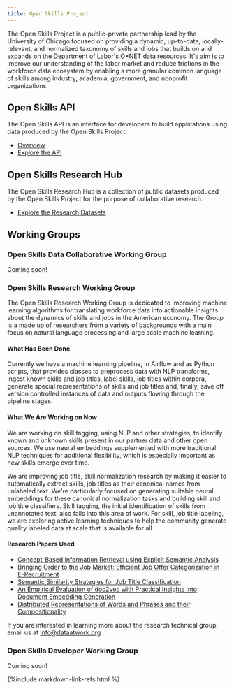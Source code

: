 ```yaml
---
title: Open Skills Project
---
```


The Open Skills Project is a public-private partnership lead by the University of Chicago focused on providing a dynamic, up-to-date, locally-relevant, and normalized taxonomy of skills and jobs that builds on and expands on the Department of Labor's O\*NET data resources. It's aim is to improve our understanding of the labor market and reduce frictions in the workforce data ecosystem by enabling a more granular common language of skills among industry, academia, government, and nonprofit organizations.


## Open Skills API

The Open Skills API is an interface for developers to build applications using data produced by the Open Skills Project.

- [Overview](https://github.com/workforce-data-initiative/skills-api/wiki/API-Overview)
- [Explore the API](http://api.dataatwork.org/v1/spec/)

## Open Skills Research Hub

The Open Skills Research Hub is a collection of public datasets produced by the Open Skills Project for the purpose of collaborative research.

- [Explore the Research Datasets](/data/research/)

## Working Groups

### Open Skills Data Collaborative Working Group

Coming soon!

### Open Skills Research Working Group


The Open Skills Research Working Group is dedicated to improving machine learning algorithms for translating workforce data into actionable insights about the dynamics of skills and jobs in the American economy. The Group is a made up of researchers from a variety of backgrounds with a main focus on natural language processing and large scale machine learning.

#### What Has Been Done


Currently we have a machine learning pipeline, in Airflow and as Python scripts, that provides classes to preprocess data with NLP transforms, ingest known skills and job titles, label skills, job titles within corpora, generate special representations of skills and job titles and, finally, save off version controlled instances of data and outputs flowing through the pipeline stages.


#### What We Are Working on Now


We are working on skill tagging, using NLP and other strategies, to identify known and unknown skills present in our partner data and other open sources. We use neural embeddings supplemented with more traditional NLP techniques for additional flexibility, which is especially important as new skills emerge over time.


We are improving job title, skill normalization research by making it easier to automatically extract skills, job titles as their canonical names from unlabeled text. We're particularly focused on generating suitable neural embeddings for these canonical normalization tasks and building skill and job title classifiers. Skill tagging, the initial identification of skills from unannotated text, also falls into this area of work. For skill, job title labeling, we are exploring active learning techniques to help the community generate quality labeled data at scale that is available for all.


#### Research Papers Used
- [Concept-Based Information Retrieval using Explicit Semantic Analysis](http://www.cs.technion.ac.il/~gabr/publications/papers/Egozi2011CBI.pdf)
- [Bringing Order to the Job Market: Efficient Job Offer Categorization in E-Recruitment](http://www.ai.univ-paris8.fr/~cataldi/papers/sigir2015.pdf)
- [Semantic Similarity Strategies for Job Title Classification](https://arxiv.org/pdf/1609.06268v1.pdf)
- [An Empirical Evaluation of doc2vec with Practical Insights into Document Embedding Generation](https://arxiv.org/abs/1607.05368v1)
- [Distributed Representations of Words and Phrases and their Compositionality](http://papers.nips.cc/paper/5021-distributed-representations-of-words-and-phrases-and-their-compositionality.pdf)


If you are interested in learning more about the research technical group, email us at info@dataatwork.org

### Open Skills Developer Working Group

Coming soon!

{%include markdown-link-refs.html %}

